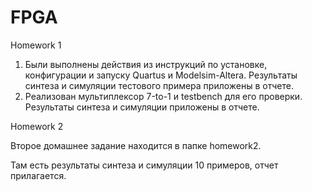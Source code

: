 # FPGA
Homework 1
1) Были выполнены действия из инструкций по установке, конфигурации и запуску Quartus и Modelsim-Altera. Результаты синтеза и симуляции тестового примера приложены в отчете.
2) Реализован мультиплексор 7-to-1 и testbench для его проверки. Результаты синтеза и симуляции приложены в отчете.

Homework 2

Второе домашнее задание находится в папке homework2.

Там есть результаты синтеза и симуляции 10 примеров, отчет прилагается.
